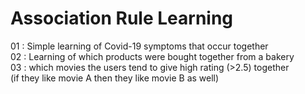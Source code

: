 # Association Rule Learning

01 : Simple learning of Covid-19 symptoms that occur together  
02 : Learning of which products were bought together from a bakery  
03 : which movies the users tend to give high rating (>2.5) together  
     (if they like movie A then they like movie B as well)
